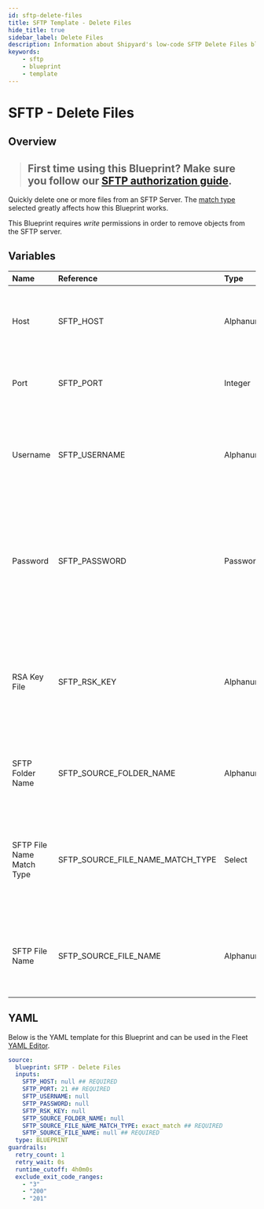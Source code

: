 ```yaml
---
id: sftp-delete-files
title: SFTP Template - Delete Files
hide_title: true
sidebar_label: Delete Files
description: Information about Shipyard's low-code SFTP Delete Files blueprint. Quickly delete one or more files from an SFTP Server. Once the vessel has run successfully, the results cannot be undone.
keywords:
    - sftp
    - blueprint
    - template
---
```


# SFTP - Delete Files

## Overview

> ## **First time using this Blueprint? Make sure you follow our [SFTP authorization guide](https://www.shipyardapp.com/docs/blueprint-library/sftp/sftp-authorization/)**.

Quickly delete one or more files from an SFTP Server. The [match type](https://www.shipyardapp.com/docs/reference/blueprint-library/match-type/) selected greatly affects how this Blueprint works.

This Blueprint requires _write_ permissions in order to remove objects from the SFTP server.



## Variables

| Name                      | Reference                        | Type         | Required           | Default       | Options                                                                | Description                                                                                                                      |
|:--------------------------|:---------------------------------|:-------------|:-------------------|:--------------|:-----------------------------------------------------------------------|:---------------------------------------------------------------------------------------------------------------------------------|
| Host                      | SFTP_HOST                        | Alphanumeric | :white_check_mark: | -             | -                                                                      | The domain or the IP address of the FTP Server you want to connect to.                                                           |
| Port                      | SFTP_PORT                        | Integer      | :white_check_mark: | 21            | -                                                                      | Number for the port to connect to. `21` is used by default.                                                                      |
| Username                  | SFTP_USERNAME                    | Alphanumeric | :heavy_minus_sign: | -             | -                                                                      | Value of the configured username in the FTP server. Can be left blank if the RSA Key is provided                                 |
| Password                  | SFTP_PASSWORD                    | Password     | :heavy_minus_sign: | -             | -                                                                      | Value of the configured password associated to the username on the FTP server. Can be left blank if the RSA Key file is provided |
| RSA Key File              | SFTP_RSK_KEY                     | Alphanumeric | :heavy_minus_sign: | -             | -                                                                      | The private key file used to authenticate via ssh into the SFTP server. Can be used in place of the Username and Password.       |
| SFTP Folder Name          | SFTP_SOURCE_FOLDER_NAME          | Alphanumeric | :heavy_minus_sign: | -             | -                                                                      | Name of the folder where the file is stored in the SFTP server.                                                                  |
| SFTP File Name Match Type | SFTP_SOURCE_FILE_NAME_MATCH_TYPE | Select       | :white_check_mark: | `exact_match` | Exact Match: `exact_match`<br></br><br></br>Regex Match: `regex_match` | Determines if the text in "FTP File Name" will look for one file with exact match, or multiple files using regex.                |
| SFTP File Name            | SFTP_SOURCE_FILE_NAME            | Alphanumeric | :white_check_mark: | -             | -                                                                      | Name of the target file in the FTP server. Can be regex if "Match Type" is set accordingly.                                      |


## YAML

Below is the YAML template for this Blueprint and can be used in the Fleet [YAML Editor](../../reference/fleets/yaml-editor.md).

```yaml
source:
  blueprint: SFTP - Delete Files
  inputs:
    SFTP_HOST: null ## REQUIRED
    SFTP_PORT: 21 ## REQUIRED
    SFTP_USERNAME: null 
    SFTP_PASSWORD: null 
    SFTP_RSK_KEY: null 
    SFTP_SOURCE_FOLDER_NAME: null 
    SFTP_SOURCE_FILE_NAME_MATCH_TYPE: exact_match ## REQUIRED
    SFTP_SOURCE_FILE_NAME: null ## REQUIRED
  type: BLUEPRINT
guardrails:
  retry_count: 1
  retry_wait: 0s
  runtime_cutoff: 4h0m0s
  exclude_exit_code_ranges:
    - "3"
    - "200"
    - "201"
```
